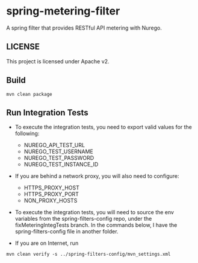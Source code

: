 # spring-metering-filter

A spring filter that provides RESTful API metering with Nurego.

## LICENSE
This project is licensed under Apache v2.

## Build

```unix
mvn clean package
```
## Run Integration Tests

* To execute the integration tests, you need to export valid values for the following:
  * NUREGO_API_TEST_URL
  * NUREGO_TEST_USERNAME
  * NUREGO_TEST_PASSWORD
  * NUREGO_TEST_INSTANCE_ID
* If you are behind a network proxy, you will also need to configure:
  * HTTPS_PROXY_HOST
  * HTTPS_PROXY_PORT
  * NON_PROXY_HOSTS

* To execute the integration tests, you will need to source the env variables from the spring-filters-config repo, under the fixMeteringIntegTests branch. In the commands below, I have the spring-filters-config file in another folder.

* If you are on Internet, run 
```unix 
mvn clean verify -s ../spring-filters-config/mvn_settings.xml 
```

